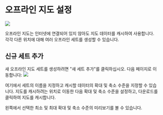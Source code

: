 # 오프라인 지도 설정

![](../../assets/settings/OfflineMaps.jpg)

오프라인 지도는 인터넷에 연결되어 있지 않아도 지도 데이터를 캐시하여 사용합니다. 각각 다른 위치에 대해 여러 오프라인 세트를 생성할 수 있습니다.

## 신규 세트 추가

새 오프라인 지도 세트를 생성하려면 "새 세트 추가"를 클릭하십시오. 다음 페이지로 이동합니다: ![](../../assets/settings/OfflineMapsAdd.jpg)

여기에서 세트의 이름을 지정하고 캐시할 데이터의 확대 및 축소 수준을 지정할 수 있습니다. 지도를 캐시하려는 위치로 이동한 다음 확대 및 축소 수준을 설정하고, 다운로드를 클릭하여 지도를 캐시합니다.

왼쪽에서 선택한 최소 및 최대 확대 및 축소 수준의 미리보기를 볼 수 있습니다.